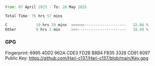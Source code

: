 <!--START_SECTION:waka-->

```rust
From: 07 April 2025 - To: 28 May 2025

Total Time: 76 hrs 57 mins

C             19 hrs 39 mins  >>>>>>-------------------   22.86 %
Other         9 hrs 1 min     >>>----------------------   10.49 %
```

<!--END_SECTION:waka-->

### GPG <br />
Fingerprint:     6995 4DD2 962A CDE3 FD2B B8B4 FB35 3328 CD91 8097 <br />
Public Key:      https://github.com/Hari-c137/Hari-c137/blob/main/Key.gpg

